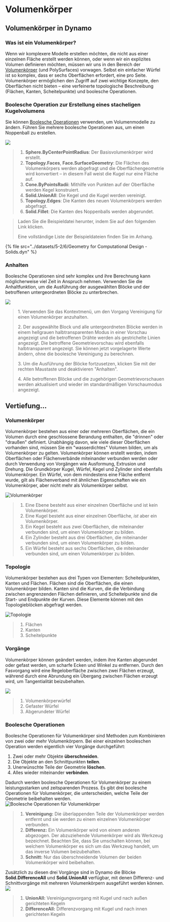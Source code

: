 # Volumenkörper

## Volumenkörper in Dynamo

### Was ist ein Volumenkörper?

Wenn wir komplexere Modelle erstellen möchten, die nicht aus einer einzelnen Fläche erstellt werden können, oder wenn wir ein explizites Volumen definieren möchten, müssen wir uns in den Bereich der [Volumenkörper](5-6\_solids.md#solids) (und PolySurfaces) vorwagen. Selbst ein einfacher Würfel ist so komplex, dass er sechs Oberflächen erfordert, eine pro Seite. Volumenkörper ermöglichen den Zugriff auf zwei wichtige Konzepte, den Oberflächen nicht bieten – eine verfeinerte topologische Beschreibung (Flächen, Kanten, Scheitelpunkte) und boolesche Operationen.

### Boolesche Operation zur Erstellung eines stacheligen Kugelvolumens

Sie können [Boolesche Operationen](5-6\_solids.md#boolean-operations) verwenden, um Volumenmodelle zu ändern. Führen Sie mehrere boolesche Operationen aus, um einen Noppenball zu erstellen.

![](../images/5-2/6/solids-spikyball.jpg)

> 1. **Sphere.ByCenterPointRadius**: Der Basisvolumenkörper wird erstellt.
> 2. **Topology.Faces**, **Face.SurfaceGeometry**: Die Flächen des Volumenkörpers werden abgefragt und die Oberflächengeometrie wird konvertiert – in diesem Fall weist die Kugel nur eine Fläche auf.
> 3. **Cone.ByPointsRadii**: Mithilfe von Punkten auf der Oberfläche werden Kegel konstruiert.
> 4. **Solid.UnionAll**: Die Kegel und die Kugel werden vereinigt.
> 5. **Topology.Edges**: Die Kanten des neuen Volumenkörpers werden abgefragt.
> 6. **Solid.Fillet**: Die Kanten des Noppenballs werden abgerundet.

> Laden Sie die Beispieldatei herunter, indem Sie auf den folgenden Link klicken.
>
> Eine vollständige Liste der Beispieldateien finden Sie im Anhang.

{% file src="../datasets/5-2/6/Geometry for Computational Design - Solids.dyn" %}

### Anhalten

Boolesche Operationen sind sehr komplex und ihre Berechnung kann möglicherweise viel Zeit in Anspruch nehmen. Verwenden Sie die Anhaltfunktion, um die Ausführung der ausgewählten Blöcke und der betroffenen untergeordneten Blöcke zu unterbrechen.

![](../images/5-2/6/solids-freezenode.jpg)

> 1. Verwenden Sie das Kontextmenü, um den Vorgang Vereinigung für einen Volumenkörper anzuhalten.
>
> 2\. Der ausgewählte Block und alle untergeordneten Blöcke werden in einem hellgrauen halbtransparenten Modus in einer Vorschau angezeigt und die betroffenen Drähte werden als gestrichelte Linien angezeigt. Die betroffene Geometrievorschau wird ebenfalls halbtransparent angezeigt. Sie können jetzt vorgelagerte Werte ändern, ohne die boolesche Vereinigung zu berechnen.
>
> 3\. Um die Ausführung der Blöcke fortzusetzen, klicken Sie mit der rechten Maustaste und deaktivieren "Anhalten".
>
> 4\. Alle betroffenen Blöcke und die zugehörigen Geometrievorschauen werden aktualisiert und wieder im standardmäßigen Vorschaumodus angezeigt.

## Vertiefung...

### Volumenkörper

Volumenkörper bestehen aus einer oder mehreren Oberflächen, die ein Volumen durch eine geschlossene Berandung enthalten, die "drinnen" oder "draußen" definiert. Unabhängig davon, wie viele dieser Oberflächen vorhanden sind, müssen Sie ein "wasserdichtes" Volumen bilden, um als Volumenkörper zu gelten. Volumenkörper können erstellt werden, indem Oberflächen oder Flächenverbände miteinander verbunden werden oder durch Verwendung von Vorgängen wie Ausformung, Extrusion und Drehung. Die Grundkörper Kugel, Würfel, Kegel und Zylinder sind ebenfalls Volumenkörper. Ein Würfel, von dem mindestens eine Fläche entfernt wurde, gilt als Flächenverband mit ähnlichen Eigenschaften wie ein Volumenkörper, aber nicht mehr als Volumenkörper selbst.

![Volumenkörper](../images/5-2/6/Primitives.jpg)

> 1. Eine Ebene besteht aus einer einzelnen Oberfläche und ist kein Volumenkörper.
> 2. Eine Kugel besteht aus einer einzelnen Oberfläche, _ist_ aber ein Volumenkörper.
> 3. Ein Kegel besteht aus zwei Oberflächen, die miteinander verbunden sind, um einen Volumenkörper zu bilden.
> 4. Ein Zylinder besteht aus drei Oberflächen, die miteinander verbunden sind, um einen Volumenkörper zu bilden.
> 5. Ein Würfel besteht aus sechs Oberflächen, die miteinander verbunden sind, um einen Volumenkörper zu bilden.

### Topologie

Volumenkörper bestehen aus drei Typen von Elementen: Scheitelpunkten, Kanten und Flächen. Flächen sind die Oberflächen, die einen Volumenkörper bilden. Kanten sind die Kurven, die die Verbindung zwischen angrenzenden Flächen definieren, und Scheitelpunkte sind die Start- und Endpunkte der Kurven. Diese Elemente können mit den Topologieblöcken abgefragt werden.

![Topologie](../images/5-2/6/Solid-topology.jpg)

> 1. Flächen
> 2. Kanten
> 3. Scheitelpunkte

### Vorgänge

Volumenkörper können geändert werden, indem ihre Kanten abgerundet oder gefast werden, um scharfe Ecken und Winkel zu entfernen. Durch den Fasvorgang wird eine Regeloberfläche zwischen zwei Flächen erzeugt, während durch eine Abrundung ein Übergang zwischen Flächen erzeugt wird, um Tangentialität beizubehalten.

![](../images/5-2/6/SolidOperations.jpg)

> 1. Volumenkörperwürfel
> 2. Gefaster Würfel
> 3. Abgerundeter Würfel

### Boolesche Operationen

Boolesche Operationen für Volumenkörper sind Methoden zum Kombinieren von zwei oder mehr Volumenkörpern. Bei einer einzelnen booleschen Operation werden eigentlich vier Vorgänge durchgeführt:

1. Zwei oder mehr Objekte **überschneiden**.
2. Die Objekte an den Schnittpunkten **teilen**.
3. Unerwünschte Teile der Geometrie **löschen**.
4. Alles wieder miteinander **verbinden**.

Dadurch werden boolesche Operationen für Volumenkörper zu einem leistungsstarken und zeitsparenden Prozess. Es gibt drei boolesche Operationen für Volumenkörper, die unterscheiden, welche Teile der Geometrie beibehalten werden. ![Boolesche Operationen für Volumenkörper](../images/5-2/6/SolidBooleans.jpg)

> 1. **Vereinigung:** Die überlappenden Teile der Volumenkörper werden entfernt und sie werden zu einem einzelnen Volumenkörper verbunden.
> 2. **Differenz:** Ein Volumenkörper wird von einem anderen abgezogen. Der abzuziehende Volumenkörper wird als Werkzeug bezeichnet. Beachten Sie, dass Sie umschalten können, bei welchem Volumenkörper es sich um das Werkzeug handelt, um das inverse Volumen beizubehalten.
> 3. **Schnitt:** Nur das überschneidende Volumen der beiden Volumenkörper wird beibehalten.

Zusätzlich zu diesen drei Vorgänge sind in Dynamo die Blöcke **Solid.DifferenceAll** und **Solid.UnionAll** verfügbar, mit denen Differenz- und Schnittvorgänge mit mehreren Volumenkörpern ausgeführt werden können. ![](../images/5-2/6/BooleanAll.jpg)

> 1. **UnionAll:** Vereinigungsvorgang mit Kugel und nach außen gerichteten Kegeln
> 2. **DifferenceAll:** Differenzvorgang mit Kugel und nach innen gerichteten Kegeln

##

